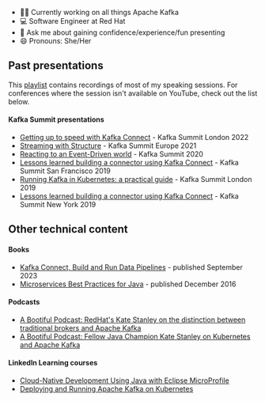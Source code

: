 <!--### Hi there 👋-->

<!--
**katheris/katheris** is a ✨ _special_ ✨ repository because its `README.md` (this file) appears on your GitHub profile.

Here are some ideas to get you started:

- 🔭 I’m currently working on ...
- 🌱 I’m currently learning ...
- 👯 I’m looking to collaborate on ...
- 🤔 I’m looking for help with ...
- 💬 Ask me about ...
- 📫 How to reach me: ...
- 😄 Pronouns: ...
- ⚡ Fun fact: ...
-->

- 👩‍💻 Currently working on all things Apache Kafka
- :computer: Software Engineer at Red Hat
- 💬 Ask me about gaining confidence/experience/fun presenting
- 😄 Pronouns: She/Her

## Past presentations

This [playlist](https://www.youtube.com/playlist?list=PLJTJpEL_Yd9gEV2-YCzcRBP4bWKAzQhYK) contains recordings of most of my speaking sessions. For conferences where the session isn't available on YouTube, check out the list below.

#### Kafka Summit presentations

- [Getting up to speed with Kafka Connect](https://www.confluent.io/en-gb/events/kafka-summit-london-2022/getting-up-to-speed-with-kafka-connect-from-the-basics-to-the-latest/) - Kafka Summit London 2022
- [Streaming with Structure](https://www.confluent.io/en-gb/events/kafka-summit-europe-2021/streaming-with-structure/) - Kafka Summit Europe 2021
- [Reacting to an Event-Driven world](https://videos.confluent.io/watch/QZBsrYFWgKPzz8VBzAHop1) - Kafka Summit 2020
- [Lessons learned building a connector using Kafka Connect](https://www.confluent.io/kafka-summit-san-francisco-2019/lessons-learned-building-a-connector-using-kafka-connect/) - Kafka Summit San Francisco 2019
- [Running Kafka in Kubernetes: a practical guide](https://www.confluent.io/kafka-summit-lon19/running-kafka-in-kubernetes-practical-guide/) - Kafka Summit London 2019
- [Lessons learned building a connector using Kafka Connect](https://www.confluent.io/en-gb/kafka-summit-ny19/lessons-learned-building-a-connector/) - Kafka Summit New York 2019

## Other technical content

#### Books

- [Kafka Connect, Build and Run Data Pipelines](https://learning.oreilly.com/library/view/kafka-connect/9781098126520/) - published September 2023
- [Microservices Best Practices for Java](https://www.redbooks.ibm.com/redbooks/pdfs/sg248357.pdf) - published December 2016

#### Podcasts

- [A Bootiful Podcast: RedHat's Kate Stanley on the distinction between traditional brokers and Apache Kafka](https://spring.io/blog/2022/01/20/a-bootiful-podcast-redhat-s-kate-stanley-on-the-distinction-between-traditional-brokers-and-apache-kafka)
- [A Bootiful Podcast: Fellow Java Champion Kate Stanley on Kubernetes and Apache Kafka](https://spring.io/blog/2021/11/18/a-bootiful-podcast-fellow-java-champion-kate-stanley-on-kubernetes-and-apache-kafka)

#### LinkedIn Learning courses

- [Cloud-Native Development Using Java with Eclipse MicroProfile](https://www.linkedin.com/learning/cloud-native-development-using-java-with-eclipse-microprofile)
- [Deploying and Running Apache Kafka on Kubernetes](https://www.linkedin.com/learning/deploying-and-running-apache-kafka-on-kubernetes)
